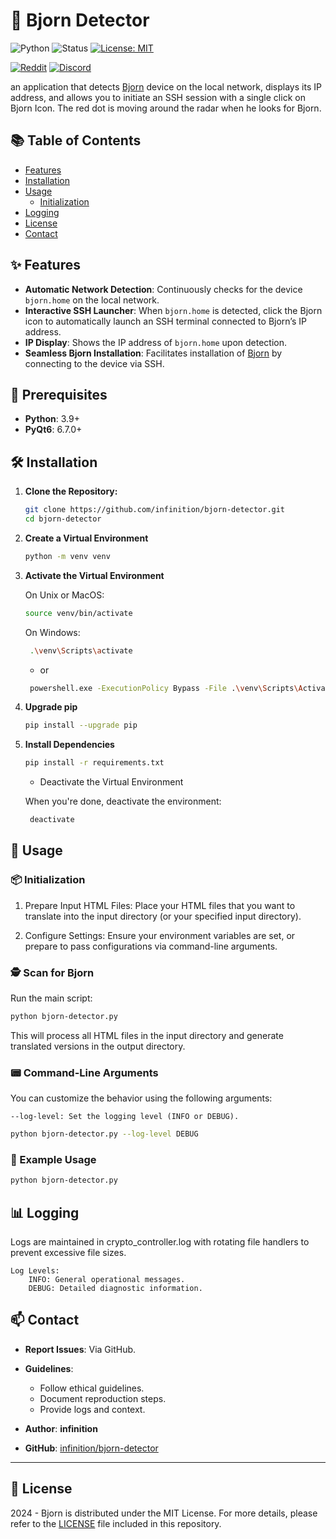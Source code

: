 # 🧭 Bjorn Detector

![Python](https://img.shields.io/badge/Python-3.9%2B-blue.svg)
![Status](https://img.shields.io/badge/Status-Development-blue.svg)
[![License: MIT](https://img.shields.io/badge/License-MIT-yellow.svg)](https://opensource.org/licenses/MIT)

[![Reddit](https://img.shields.io/badge/Reddit-Bjorn__CyberViking-orange?style=for-the-badge&logo=reddit)](https://www.reddit.com/r/Bjorn_CyberViking)
[![Discord](https://img.shields.io/badge/Discord-Join%20Us-7289DA?style=for-the-badge&logo=discord)](https://discord.com/invite/B3ZH9taVfT)

an application that detects [Bjorn](https://github.com/infinition/bjorn) device on the local network, displays its IP address, and allows you to initiate an SSH session with a single click on Bjorn Icon.
The red dot is moving around the radar when he looks for Bjorn.

## 📚 Table of Contents

- [Features](#-features)
- [Installation](#-installation)
- [Usage](#-usage)
  - [Initialization](#-initialization)
- [Logging](#-logging)
- [License](#-license)
- [Contact](#-contact)

## ✨ Features

- **Automatic Network Detection**: Continuously checks for the device `bjorn.home` on the local network.
- **Interactive SSH Launcher**: When `bjorn.home` is detected, click the Bjorn icon to automatically launch an SSH terminal connected to Bjorn’s IP address.
- **IP Display**: Shows the IP address of `bjorn.home` upon detection.
- **Seamless Bjorn Installation**: Facilitates  installation of [Bjorn](https://github.com/infinition/Bjorn/) by connecting to the device via SSH.

## 📌 Prerequisites

- **Python**: 3.9+
- **PyQt6**: 6.7.0+

## 🛠️ Installation

1. **Clone the Repository:**

   ```bash
   git clone https://github.com/infinition/bjorn-detector.git
   cd bjorn-detector
   ```

2. **Create a Virtual Environment**

   ```bash
   python -m venv venv
   ```

3. **Activate the Virtual Environment**

   On Unix or MacOS:

   ```bash
   source venv/bin/activate
   ```

   On Windows:

   ```bash
    .\venv\Scripts\activate
   ```

   - or

   ```bash
    powershell.exe -ExecutionPolicy Bypass -File .\venv\Scripts\Activate.ps1
   ```

4. **Upgrade pip**

   ```bash
   pip install --upgrade pip
   ```

5. **Install Dependencies**

   ```bash
   pip install -r requirements.txt
   ```

   - Deactivate the Virtual Environment

   When you're done, deactivate the environment:

   ```bash
    deactivate
   ```
   
## 🚀 Usage

### 📦 Initialization

1. Prepare Input HTML Files:
   Place your HTML files that you want to translate into the input directory (or your specified input directory).

2. Configure Settings:
   Ensure your environment variables are set, or prepare to pass configurations via command-line arguments.

### 🕵️ Scan for Bjorn

Run the main script:

```bash
python bjorn-detector.py
```

This will process all HTML files in the input directory and generate translated versions in the output directory.

### 📟 Command-Line Arguments

You can customize the behavior using the following arguments:

`--log-level: Set the logging level (INFO or DEBUG).`

```bash
python bjorn-detector.py --log-level DEBUG
```

### 📝 Example Usage

```bash
python bjorn-detector.py
```

## 📊 Logging

Logs are maintained in crypto_controller.log with rotating file handlers to prevent excessive file sizes.

    Log Levels:
        INFO: General operational messages.
        DEBUG: Detailed diagnostic information.

## 📫 Contact

- **Report Issues**: Via GitHub.
- **Guidelines**:
  - Follow ethical guidelines.
  - Document reproduction steps.
  - Provide logs and context.

- **Author**: __infinition__
- **GitHub**: [infinition/bjorn-detector](https://github.com/infinition/bjorn-detector)

---

## 📜 License

2024 - Bjorn is distributed under the MIT License. For more details, please refer to the [LICENSE](LICENSE) file included in this repository.
